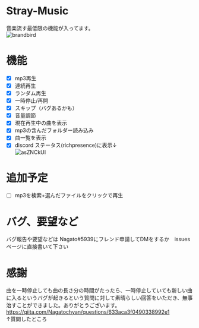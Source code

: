 # Stray-Music
音楽流す最低限の機能が入ってます。<br> 
![brandbird](https://user-images.githubusercontent.com/94958239/225283575-617d626e-e76d-4c55-921b-58d352e4acd7.png)
# 機能
- [x] mp3再生
- [x] 連続再生
- [x] ランダム再生
- [x] 一時停止/再開
- [x] スキップ（バグあるかも）
- [x] 音量調節
- [x] 現在再生中の曲を表示
- [x] mp3の含んだフォルダー読み込み
- [x] 曲一覧を表示
- [x] discord ステータス(richpresence)に表示↓<br>
![asZNCkUI](https://user-images.githubusercontent.com/94958239/225845487-25ab1c70-0c3d-4805-aa99-d57211666f6e.png)
# 追加予定
- [ ] mp3を検索+選んだファイルをクリックで再生
# バグ、要望など
バグ報告や要望などは Nagato#5939にフレンド申請してDMをするか　issuesページに直接書いて下さい
# 感謝
曲を一時停止しても曲の長さ分の時間がたったら、一時停止していても新しい曲に入るというバグが起きるという質問に対して素晴らしい回答をいただき、無事治すことができました。ありがとうございます。<br>
https://qiita.com/Nagatochyan/questions/633aca3f0490338992e1 <br>↑質問したところ
